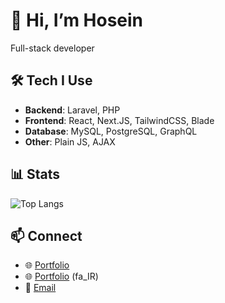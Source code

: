 # 👋 Hi, I’m Hosein  

Full-stack developer  

## 🛠️ Tech I Use
- **Backend**: Laravel, PHP
- **Frontend**: React, Next.JS, TailwindCSS, Blade
- **Database**: MySQL, PostgreSQL, GraphQL 
- **Other**: Plain JS, AJAX

## 📊 Stats
![Top Langs](https://github-profile-trophy.vercel.app/?username=hetbo&margin-w=15&no-bg=true&no-frame=true&theme=onedark&&rank=-C)

## 📫 Connect
- 🌐 [Portfolio](https://hetbo.net)  
- 🌐 [Portfolio](https://hetbo.net/intro) (fa_IR)  
- 💼 [Email](mailto:hetbo98@yahoo.com)  
